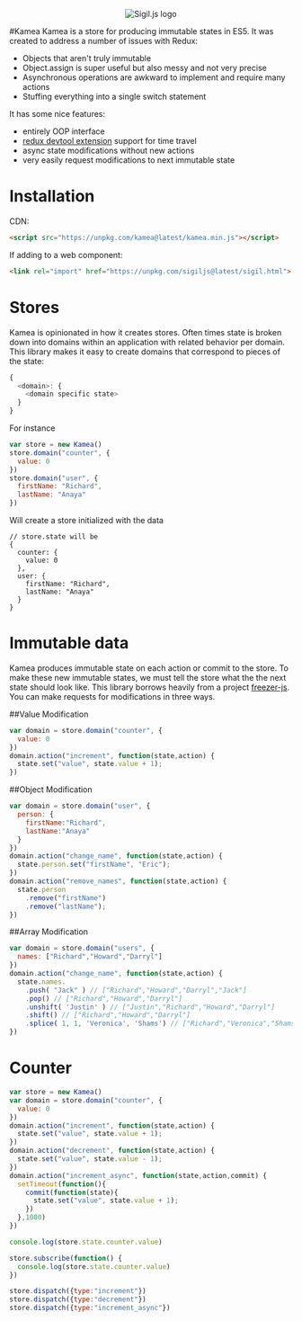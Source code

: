 <p align="center">
  <img src="http://i.imgur.com/pMKjQLZ.png" alt="Sigil.js logo"/>
</p>

#Kamea
Kamea is a store for producing immutable states in ES5. It was created to address a number of issues with Redux:

* Objects that aren't truly immutable
* Object.assign is super useful but also messy and not very precise
* Asynchronous operations are awkward to implement and require many actions
* Stuffing everything into a single switch statement

It has some nice features:
* entirely OOP interface
* [redux devtool extension](http://zalmoxisus.github.io/redux-devtools-extension/) support for time travel
* async state modifications without new actions
* very easily request modifications to next immutable state

# Installation
CDN:
```html
<script src="https://unpkg.com/kamea@latest/kamea.min.js"></script>
```
If adding to a web component:
```html
<link rel="import" href="https://unpkg.com/sigiljs@latest/sigil.html">
```

# Stores
Kamea is opinionated in how it creates stores. Often times state is broken down into domains within an application with related behavior per domain. This library makes it easy to create domains that correspond to pieces of the state:

```javascript
{
  <domain>: {
    <domain specific state>
  }
}
```

For instance

```javascript
var store = new Kamea()
store.domain("counter", {
  value: 0
})
store.domain("user", {
  firstName: "Richard",
  lastName: "Anaya"
})
```

Will create a store initialized with the data

```
// store.state will be
{
  counter: {
    value: 0
  },
  user: {
    firstName: "Richard",
    lastName: "Anaya"
  }
}
```

# Immutable data
Kamea produces immutable state on each action or commit to the store. To make these new immutable states, we must tell the store what the the next state should look like.  This library borrows heavily from a project [freezer-js](https://github.com/arqex/freezer). You can make requests for modifications in three ways.

##Value Modification
```javascript
var domain = store.domain("counter", {
  value: 0
})
domain.action("increment", function(state,action) {
  state.set("value", state.value + 1);
})
```

##Object Modification
```javascript
var domain = store.domain("user", {
  person: {
    firstName:"Richard",
    lastName:"Anaya"
  }
})
domain.action("change_name", function(state,action) {
  state.person.set("firstName", "Eric");
})
domain.action("remove_names", function(state,action) {
  state.person
    .remove("firstName")
    .remove("lastName");
})
```

##Array Modification
```javascript
var domain = store.domain("users", {
  names: ["Richard","Howard","Darryl"]
})
domain.action("change_name", function(state,action) {
  state.names.
    .push( "Jack" ) // ["Richard","Howard","Darryl","Jack"]
    .pop() // ["Richard","Howard","Darryl"]
    .unshift( 'Justin' ) // ["Justin","Richard","Howard","Darryl"]
    .shift() // ["Richard","Howard","Darryl"]
    .splice( 1, 1, 'Veronica', 'Shams') // ["Richard","Veronica","Shams","Darryl"]
})
```

# Counter

```javascript
var store = new Kamea()
var domain = store.domain("counter", {
  value: 0
})
domain.action("increment", function(state,action) {
  state.set("value", state.value + 1);
})
domain.action("decrement", function(state,action) {
  state.set("value", state.value - 1);
})
domain.action("increment_async", function(state,action,commit) {
  setTimeout(function(){
    commit(function(state){
      state.set("value", state.value + 1);
    })
  },1000)
})

console.log(store.state.counter.value)

store.subscribe(function() {
  console.log(store.state.counter.value)
})

store.dispatch({type:"increment"})
store.dispatch({type:"decrement"})
store.dispatch({type:"increment_async"})
```
